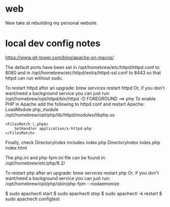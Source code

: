 # web
New take at rebuilding my personal website.

# local dev config notes
https://www.git-tower.com/blog/apache-on-macos/

The default ports have been set in /opt/homebrew/etc/httpd/httpd.conf to 8080 and in
/opt/homebrew/etc/httpd/extra/httpd-ssl.conf to 8443 so that httpd can run without sudo.

To restart httpd after an upgrade:
  brew services restart httpd
Or, if you don't want/need a background service you can just run:
  /opt/homebrew/opt/httpd/bin/httpd -D FOREGROUND
==> php
To enable PHP in Apache add the following to httpd.conf and restart Apache:
    LoadModule php_module /opt/homebrew/opt/php/lib/httpd/modules/libphp.so

    <FilesMatch \.php$>
        SetHandler application/x-httpd-php
    </FilesMatch>

Finally, check DirectoryIndex includes index.php
    DirectoryIndex index.php index.html

The php.ini and php-fpm.ini file can be found in:
    /opt/homebrew/etc/php/8.2/

To restart php after an upgrade:
  brew services restart php
Or, if you don't want/need a background service you can just run:
  /opt/homebrew/opt/php/sbin/php-fpm --nodaemonize


$ sudo apachectl start
$ sudo apachectl stop
$ sudo apachectl -k restart
$ sudo apachectl configtest